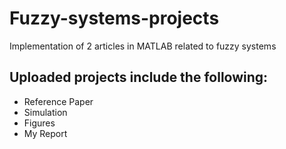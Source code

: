 # Fuzzy-systems-projects
Implementation of 2 articles in MATLAB related to fuzzy systems

## Uploaded projects include the following:
- Reference Paper
- Simulation
- Figures
- My Report
